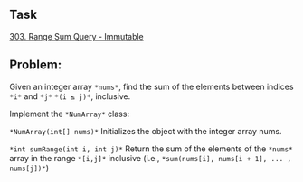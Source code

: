 ## Task

[303. Range Sum Query - Immutable](https://leetcode-cn.com/problems/range-sum-query-immutable/)


## Problem:

Given an integer array ``*nums*``, find the sum of the elements between indices ``*i*`` and ``*j*`` ``*(i ≤ j)*``, inclusive.


Implement the ``*NumArray*`` class:


``*NumArray(int[] nums)*`` Initializes the object with the integer array nums.

``*int sumRange(int i, int j)*`` Return the sum of the elements of the ``*nums*`` array in the range ``*[i,j]*`` inclusive (i.e., ``*sum(nums[i], nums[i + 1], ... , nums[j])*``)
